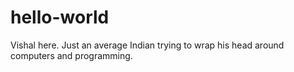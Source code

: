 # hello-world

Vishal here. Just an average Indian trying to wrap his head around computers and programming. 
